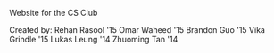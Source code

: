 Website for the CS Club

Created by:
Rehan Rasool '15
Omar Waheed '15
Brandon Guo '15
Vika Grindle '15
Lukas Leung '14
Zhuoming Tan '14